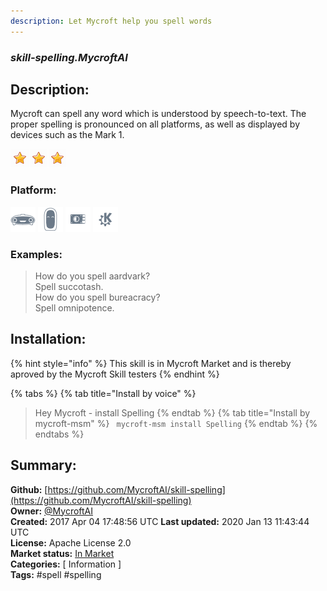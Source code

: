 ```yaml
---
description: Let Mycroft help you spell words
---
```


### _skill-spelling.MycroftAI_  
## Description:  
Mycroft can spell any word which is understood by speech-to-text.  The proper spelling is pronounced on all platforms, as well as displayed by devices such as the Mark 1.  
  
![](../.gitbook/assets/star.png)![](../.gitbook/assets/star.png)![](../.gitbook/assets/star.png)  
  
### Platform:  
 ![Mark I](../.gitbook/assets/mark-1-icon.png)  ![Mark II](../.gitbook/assets/mark-2-icon.png)  ![Picroft](../.gitbook/assets/picroft-icon.png)  ![plasmoid](../.gitbook/assets/kde.png)   
### Examples:  
> How do you spell aardvark?  
> Spell succotash.  
> How do you spell bureacracy?  
> Spell omnipotence.  
  
## Installation:  
{% hint style="info" %}
This skill is in Mycroft Market and is thereby aproved by the Mycroft Skill testers
{% endhint %}
    
{% tabs %}
{% tab title="Install by voice" %}
> Hey Mycroft - install Spelling
{% endtab %}
  {% tab title="Install by mycroft-msm" %}
``` mycroft-msm install Spelling```
{% endtab %}
  {% endtabs %}
    
## Summary:  
**Github:** [https://github.com/MycroftAI/skill-spelling](https://github.com/MycroftAI/skill-spelling)  
**Owner:** [@MycroftAI](https://github.com/MycroftAI)  
**Created:** 2017 Apr 04 17:48:56 UTC  **Last updated:** 2020 Jan 13 11:43:44 UTC  
**License:** Apache License 2.0  
**Market status:** [In Market](https://market.mycroft.ai/skill/mycroft-spelling)  
**Categories:** [ Information ]   
**Tags:** \#spell \#spelling   
